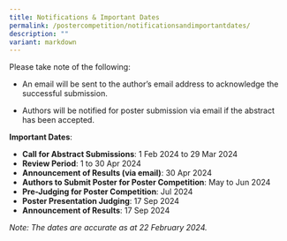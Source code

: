```yaml
---
title: Notifications & Important Dates
permalink: /postercompetition/notificationsandimportantdates/
description: ""
variant: markdown
---
```

Please take note of the following:

* An email will be sent to the author’s email address to acknowledge the successful submission.

* Authors will be notified for poster submission via email if the abstract has been accepted.

**Important Dates**:
* **Call for Abstract Submissions**: 1 Feb 2024 to 29 Mar 2024
* **Review Period**: 1 to 30 Apr 2024
* **Announcement of Results (via email)**: 30 Apr 2024
* **Authors to Submit Poster for Poster Competition**: May to Jun 2024
* **Pre-Judging for Poster Competition**: Jul 2024
* **Poster Presentation Judging**: 17 Sep 2024
* **Announcement of Results**: 17 Sep 2024

*Note: The dates are accurate as at 22 February 2024.*